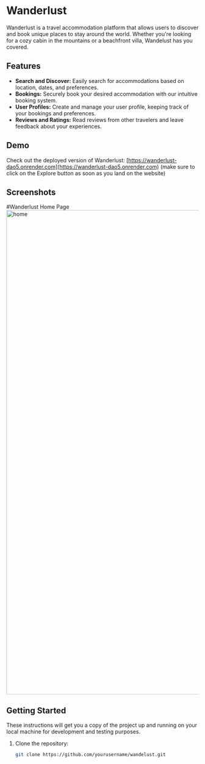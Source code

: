 # Wanderlust

Wanderlust is a travel accommodation platform that allows users to discover and book unique places to stay around the world. Whether you're looking for a cozy cabin in the mountains or a beachfront villa, Wandelust has you covered.


## Features

- **Search and Discover:** Easily search for accommodations based on location, dates, and preferences.
- **Bookings:** Securely book your desired accommodation with our intuitive booking system.
- **User Profiles:** Create and manage your user profile, keeping track of your bookings and preferences.
- **Reviews and Ratings:** Read reviews from other travelers and leave feedback about your experiences.

## Demo

Check out the deployed version of Wanderlust: [https://wanderlust-dao5.onrender.com](https://wanderlust-dao5.onrender.com) (make sure to click on the Explore button as soon as you land on the website)

## Screenshots
#Wanderlust Home Page
<img width="1270" alt="home" src="https://github.com/nameerakhter/Wanderlust/assets/120779958/99b46847-c254-403d-aeda-754a62d25a29">

## Getting Started

These instructions will get you a copy of the project up and running on your local machine for development and testing purposes.

1. Clone the repository:

   ```bash
   git clone https://github.com/yourusername/wandelust.git
